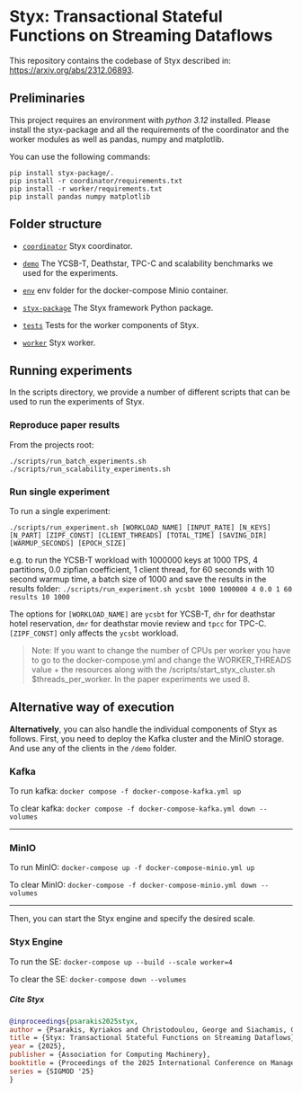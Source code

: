 # Styx: Transactional Stateful Functions on Streaming Dataflows

This repository contains the codebase of Styx described in: https://arxiv.org/abs/2312.06893.

## Preliminaries

This project requires an environment with *python 3.12* installed. 
Please install the styx-package and all the requirements of the coordinator
and the worker modules as well as pandas, numpy and matplotlib. 

You can use the following commands:

```
pip install styx-package/.  
pip install -r coordinator/requirements.txt
pip install -r worker/requirements.txt
pip install pandas numpy matplotlib
```

## Folder structure

*   [`coordinator`](https://github.com/delftdata/styx/tree/main/coordinator) 
    Styx coordinator.

*   [`demo`](https://github.com/delftdata/styx/tree/main/benchmark) 
    The YCSB-T, Deathstar, TPC-C and scalability benchmarks we used for the experiments.

*   [`env`](https://github.com/delftdata/styx/tree/main/env-example)
    env folder for the docker-compose Minio container.

*   [`styx-package`](https://github.com/delftdata/styx/tree/main/styx-package)
    The Styx framework Python package.

*   [`tests`](https://github.com/delftdata/styx/tree/main/tests)
    Tests for the worker components of Styx.

*   [`worker`](https://github.com/delftdata/styx/tree/main/styx-package)
    Styx worker.

## Running experiments

In the scripts directory, we provide a number of different scripts that can be used to run the experiments of Styx.

### Reproduce paper results

From the projects root:
```
./scripts/run_batch_experiments.sh
./scripts/run_scalability_experiments.sh
```

### Run single experiment

To run a single experiment:

```
./scripts/run_experiment.sh [WORKLOAD_NAME] [INPUT_RATE] [N_KEYS] [N_PART] [ZIPF_CONST] [CLIENT_THREADS] [TOTAL_TIME] [SAVING_DIR] [WARMUP_SECONDS] [EPOCH_SIZE]
```

e.g. to run the YCSB-T workload with 1000000 keys at 1000 TPS, 4 partitions, 
0.0 zipfian coefficient, 1 client thread, for 60 seconds with 10 second warmup time,
a batch size of 1000 and save the results in the results folder: `./scripts/run_experiment.sh ycsbt 1000 1000000 4 0.0 1 60 results 10 1000`

The options for `[WORKLOAD_NAME]` are `ycsbt` for YCSB-T, `dhr` for deathstar hotel reservation,
`dmr` for deathstar movie review and `tpcc` for  TPC-C. `[ZIPF_CONST]` only affects the `ycsbt` workload.


> Note: If you want to change the number of CPUs per worker you have to go to the docker-compose.yml and change the WORKER_THREADS
> value + the resources along with the /scripts/start_styx_cluster.sh $threads_per_worker. In the paper experiments we used 8.

## Alternative way of execution

**Alternatively**, you can also handle the individual components of Styx as follows. First, you need to deploy 
the Kafka cluster and the MinIO storage. And use any of the clients in the `/demo` folder.

### Kafka

To run kafka: `docker compose -f docker-compose-kafka.yml up`

To clear kafka: `docker compose -f docker-compose-kafka.yml down --volumes`

---

### MinIO

To run MinIO: `docker-compose up -f docker-compose-minio.yml up`

To clear MinIO: `docker-compose -f docker-compose-minio.yml down --volumes`

---
  
Then, you can start the Styx engine and specify the desired scale.

### Styx Engine

To run the SE: `docker-compose up --build --scale worker=4`

To clear the SE: `docker-compose down --volumes`

##### Cite Styx

```bibtex
@inproceedings{psarakis2025styx,
author = {Psarakis, Kyriakos and Christodoulou, George and Siachamis, George and Fragkoulis, Marios and Katsifodimos, Asterios},
title = {Styx: Transactional Stateful Functions on Streaming Dataflows},
year = {2025},
publisher = {Association for Computing Machinery},
booktitle = {Proceedings of the 2025 International Conference on Management of Data},
series = {SIGMOD '25}
}
```

